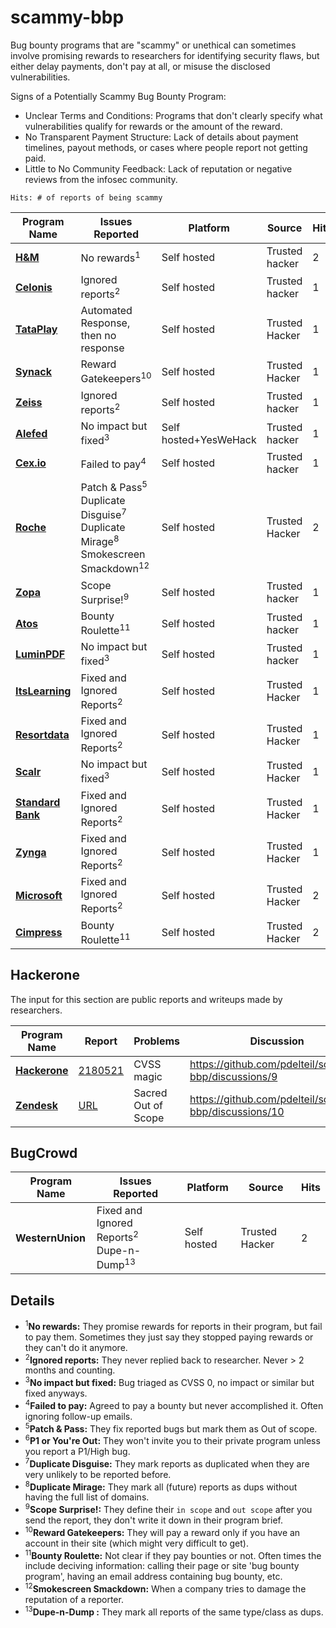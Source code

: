 # scammy-bbp
Bug bounty programs that are "scammy" or unethical can sometimes involve promising rewards to researchers for identifying security flaws, but either delay payments, don't pay at all, or misuse the disclosed vulnerabilities. 


Signs of a Potentially Scammy Bug Bounty Program:

- Unclear Terms and Conditions: Programs that don't clearly specify what vulnerabilities qualify for rewards or the amount of the reward.
- No Transparent Payment Structure: Lack of details about payment timelines, payout methods, or cases where people report not getting paid.
- Little to No Community Feedback: Lack of reputation or negative reviews from the infosec community.

`Hits: # of reports of being scammy`

| Program Name              | Issues Reported                                        | Platform | Source     | Hits
|---------------------------|-------------------------------------------------------|------------|----------------------| ------
| **[H&M](https://www.hm.com/security.txt)** | No rewards<sup>1</sup> |Self hosted|  Trusted hacker | 2
| **[Celonis](https://www.celonis.com/pdf/vulnerability-disclosure-program/)** | Ignored reports<sup>2</sup> | Self hosted |Trusted hacker        | 1
| **[TataPlay](https://www.tataplay.com/bug-bounty-hunter)** | Automated Response, then no response | Self hosted| Trusted Hacker | 1
| **[Synack](https://synack.responsibledisclosure.com/hc/en-us)** | Reward Gatekeepers<sup>10</sup>|Self hosted | Trusted Hacker | 1
| **[Zeiss](https://www.zeiss.com/disclosure-policy.pdf)**| Ignored reports<sup>2</sup> | Self hosted |Trusted hacker| 1
| **[Alefed](https://vdp.alefeducation.com/p/Vulnerability-Disclosure-Policy-and-Submission-Form)**| No impact but fixed<sup>3</sup> |Self hosted+YesWeHack|Trusted hacker | 1
| **[Cex.io](https://blog.cex.io/news/cex-io-bug-bounty-program-and-policy-22948)**| Failed to pay<sup>4</sup> | Self hosted | Trusted hacker | 1 
| **[Roche](https://hackerone.com/roche?type=team)** | Patch & Pass<sup>5</sup><br> Duplicate Disguise<sup>7</sup><br>Duplicate Mirage<sup>8</sup><br>Smokescreen Smackdown<sup>12</sup>|Self hosted | Trusted Hacker | 2
| **[Zopa](https://zopa.com/.well-known/security.txt)** | Scope Surprise!<sup>9</sup> |Self hosted | Trusted hacker | 1
| **[Atos](https://hackerone.com/atos?type=team)**| Bounty Roulette<sup>11</sup>|Self hosted | Trusted hacker | 1
| **[LuminPDF](https://www.luminpdf.com/bug-bounty-program)** | No impact but fixed<sup>3</sup>|Self hosted | Trusted hacker | 1
| **[ItsLearning](https://itslearning.com/privacy-commitment/responsible-disclosure)** | Fixed and Ignored Reports<sup>2</sup> | Self hosted | Trusted Hacker | 1
| **[Resortdata](https://www.resortdata.com/about/responsible-disclosure/)** | Fixed and Ignored Reports<sup>2</sup> | Self hosted | Trusted Hacker | 1
| **[Scalr](https://www.scalr.com/system-description)** | No impact but fixed<sup>3</sup> | Self hosted | Trusted Hacker | 1
| **[Standard Bank](http://www.standardbank.co.za/)** | Fixed and Ignored Reports<sup>2</sup> | Self hosted | Trusted Hacker | 1
| **[Zynga](https://www.zynga.com/security/rdp)** | Fixed and Ignored Reports<sup>2</sup> | Self hosted | Trusted Hacker | 1
| **[Microsoft](https://www.microsoft.com/en-us/msrc/bounty)** | Fixed and Ignored Reports<sup>2</sup> <br>  | Self hosted | Trusted Hacker | 2
| **[Cimpress](https://cimpress.com/privacy-security/)** | Bounty Roulette<sup>11</sup> | Self hosted | Trusted Hacker | 2


## Hackerone

The input for this section are public reports and writeups made by researchers. 

| Program Name     | Report       | Problems | Discussion
|----------------|---------------|------------|---------------
| **[Hackerone]()**|[2180521](https://hackerone.com/reports/2180521)|CVSS magic| https://github.com/pdelteil/scammy-bbp/discussions/9
|**[Zendesk]()**| [URL](https://gist.github.com/hackermondev/68ec8ed145fcee49d2f5e2b9d2cf2e52)|Sacred Out of Scope| https://github.com/pdelteil/scammy-bbp/discussions/10

## BugCrowd

| Program Name              | Issues Reported                                        | Platform | Source     | Hits
|---------------------------|-------------------------------------------------------|------------|----------------------| ------
| **WesternUnion** | Fixed and Ignored Reports<sup>2</sup> <br> Dupe-n-Dump<sup>13</sup>  | Self hosted | Trusted Hacker | 2


## Details

- <sup>1</sup>**No rewards:** They promise rewards for reports in their program, but fail to pay them. Sometimes they just say they stopped paying rewards or they can't do it anymore.
- <sup>2</sup>**Ignored reports:** They never replied back to researcher. Never > 2 months and counting.
- <sup>3</sup>**No impact but fixed:** Bug triaged as CVSS 0, no impact or similar but fixed anyways.  
- <sup>4</sup>**Failed to pay:** Agreed to pay a bounty but never accomplished it. Often ignoring follow-up emails.
- <sup>5</sup>**Patch & Pass:** They fix reported bugs but mark them as Out of scope.
- <sup>6</sup>**P1 or You're Out:** They won't invite you to their private program unless you report a P1/High bug.
- <sup>7</sup>**Duplicate Disguise:** They mark reports as duplicated when they are very unlikely to be reported before.
- <sup>8</sup>**Duplicate Mirage:** They mark all (future) reports as dups without having the full list of domains. 
- <sup>9</sup>**Scope Surprise!:** They define their `in scope` and `out scope` after you send the report, they don't write it down in their program brief.
- <sup>10</sup>**Reward Gatekeepers:** They will pay a reward only if you have an account in their site (which might very difficult to get).
- <sup>11</sup>**Bounty Roulette:** Not clear if they pay bounties or not. Often times the include deciving information: calling their page or site 'bug bounty program', having an email address containing bug bounty, etc. 
- <sup>12</sup>**Smokescreen Smackdown:** When a company tries to damage the reputation of a reporter.
- <sup>13</sup>**Dupe-n-Dump :** They mark all reports of the same type/class as dups.
